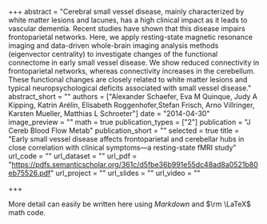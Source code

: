 +++
abstract = "Cerebral small vessel disease, mainly characterized by white matter lesions and lacunes, has a high clinical impact as it leads to vascular dementia. Recent studies have shown that this disease impairs frontoparietal networks. Here, we apply resting-state magnetic resonance imaging and data-driven whole-brain imaging analysis methods (eigenvector centrality) to investigate changes of the functional connectome in early small vessel disease. We show reduced connectivity in frontoparietal networks, whereas connectivity increases in the cerebellum. These functional changes are closely related to white matter lesions and typical neuropsychological deficits associated with small vessel disease."
abstract_short = ""
authors = ["Alexander Schaefer, Eva M Quinque, Judy A Kipping, Katrin Arélin, Elisabeth Roggenhofer,Stefan Frisch, Arno Villringer, Karsten Mueller, Matthias L Schroeter"]
date = "2014-04-30"
image_preview = ""
math = true
publication_types = ["2"]
publication = "J Cereb Blood Flow Metab"
publication_short = ""
selected = true
title = "Early small vessel disease affects frontoparietal and cerebellar hubs in close correlation with clinical symptoms—a resting-state fMRI study"
url_code = ""
url_dataset = ""
url_pdf = "https://pdfs.semanticscholar.org/361c/d5fbe36b991e55dc48ad8a0521b80eb75526.pdf"
url_project = ""
url_slides = ""
url_video = ""

+++

More detail can easily be written here using *Markdown* and $\rm \LaTeX$ math code.


